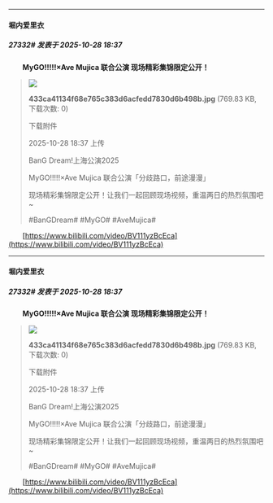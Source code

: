 ﻿
*****

####  堀内爱里衣  
##### 27332#       发表于 2025-10-28 18:37

       <strong>MyGO!!!!!×Ave Mujica 联合公演 现场精彩集锦限定公开！</strong> <blockquote>

<img src="https://img.stage1st.com/forum/202510/28/183735yc7iivvvvracmzpr.jpg" referrerpolicy="no-referrer">

<strong>433ca41134f68e765c383d6acfedd7830d6b498b.jpg</strong> (769.83 KB, 下载次数: 0)

下载附件

2025-10-28 18:37 上传

BanG Dream!上海公演2025

MyGO!!!!!×Ave Mujica 联合公演「分歧路口，前途漫漫」

现场精彩集锦限定公开！让我们一起回顾现场视频，重温两日的热烈氛围吧~

#BanGDream# #MyGO# #AveMujica#</blockquote>
       [https://www.bilibili.com/video/BV111yzBcEca](https://www.bilibili.com/video/BV111yzBcEca)


*****

####  堀内爱里衣  
##### 27332#       发表于 2025-10-28 18:37

       <strong>MyGO!!!!!×Ave Mujica 联合公演 现场精彩集锦限定公开！</strong> <blockquote>

<img src="https://img.stage1st.com/forum/202510/28/183735yc7iivvvvracmzpr.jpg" referrerpolicy="no-referrer">

<strong>433ca41134f68e765c383d6acfedd7830d6b498b.jpg</strong> (769.83 KB, 下载次数: 0)

下载附件

2025-10-28 18:37 上传

BanG Dream!上海公演2025

MyGO!!!!!×Ave Mujica 联合公演「分歧路口，前途漫漫」

现场精彩集锦限定公开！让我们一起回顾现场视频，重温两日的热烈氛围吧~

#BanGDream# #MyGO# #AveMujica#</blockquote>
       [https://www.bilibili.com/video/BV111yzBcEca](https://www.bilibili.com/video/BV111yzBcEca)

